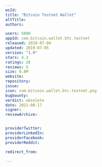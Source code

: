 ```yaml
---
wsId: 
title: "Bitcoin Testnet Wallet"
altTitle: 
authors:

users: 5000
appId: com.bitcoin.wallet.btc.testnet
released: 2019-07-04
updated: 2019-07-05
version: "1.0"
stars: 4.3
ratings: 26
reviews: 5
size: 8.8M
website: 
repository: 
issue: 
icon: com.bitcoin.wallet.btc.testnet.png
bugbounty: 
verdict: obsolete
date: 2021-08-17
signer: 
reviewArchive:


providerTwitter: 
providerLinkedIn: 
providerFacebook: 
providerReddit: 

redirect_from:

---
```




